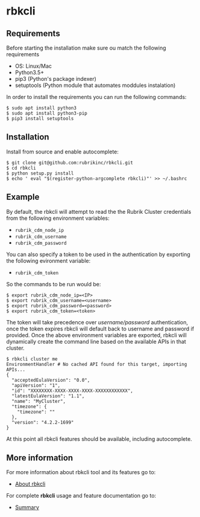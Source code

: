 # rbkcli

## Requirements

Before starting the installation make sure ou match the following requirements
 - OS: Linux/Mac
 - Python3.5+
 - pip3 (Python's package indexer)
 - setuptools (Python module that automates moddules instalation)
 
 In order to install the requirements you can run the following commands:
 
 ```
 $ sudo apt install python3
 $ sudo apt install python3-pip
 $ pip3 install setuptools
 ```

## Installation

Install from source and enable autocomplete:

```
$ git clone git@github.com:rubrikinc/rbkcli.git
$ cd rbkcli
$ python setup.py install
$ echo ' eval "$(register-python-argcomplete rbkcli)"' >> ~/.bashrc
```

## Example

By default, the rbkcli will attempt to read the the Rubrik Cluster credentials from the following environment variables:

* `rubrik_cdm_node_ip`
* `rubrik_cdm_username`
* `rubrik_cdm_password`

You can also specify a token to be used in the authentication by exporting the following evironment variable:
* `rubrik_cdm_token`

So the commands to be run would be:

```
$ export rubrik_cdm_node_ip=<IP>
$ export rubrik_cdm_username=<username>
$ export rubrik_cdm_password=<password>
$ export rubrik_cdm_token=<token>
```

The token will take precedence over *username/password* authentication, once the token expires rbkcli will default back to username and password if provided.
Once the above environment variables are exported, rbkcli will dynamically create the command line based on the available APIs in that cluster.

```
$ rbkcli cluster me
EnvironmentHandler # No cached API found for this target, importing APIs...
{
  "acceptedEulaVersion": "0.0",
  "apiVersion": "1",
  "id": "XXXXXXXX-XXXX-XXXX-XXXX-XXXXXXXXXXXX",
  "latestEulaVersion": "1.1",
  "name": "MyCluster",
  "timezone": {
    "timezone": ""
  },
  "version": "4.2.2-1699"
}
```

At this point all rbkcli features should be available, including autocomplete.

## More information

For more information about rbkcli tool and its features go to:
* [About rbkcli](about.md)

For complete **rbkcli** usage and feature documentation go to:
* [Summary](SUMMARY.md)

